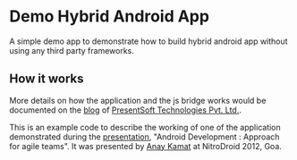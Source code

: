 Demo Hybrid Android App
=======================

A simple demo app to demonstrate how to build hybrid android app without using any third party frameworks.

How it works
------------

More details on how the application and the js bridge works would be documented on the [blog](http://www.presentsoft.co.in/blog/) of [PresentSoft Technologies Pvt. Ltd.](http://www.presentsoft.co.in/).

This is an example code to describe the working of one of the application demonstrated during the [presentation](http://www.slideshare.net/kamatanay/android-development-approach-for-agile-teams), "Android Development : Approach for agile teams". It was presented by [Anay Kamat](http://www.anaykamat.com) at NitroDroid 2012, Goa.
